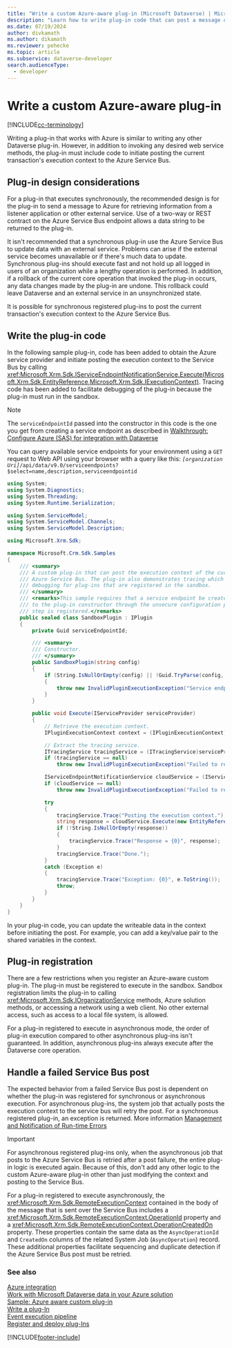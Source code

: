 ```yaml
---
title: "Write a custom Azure-aware plug-in (Microsoft Dataverse) | Microsoft Docs"
description: "Learn how to write plug-in code that can post a message or the execution context of the current database transaction to the Azure Service Bus."
ms.date: 07/19/2024
author: divkamath
ms.author: dikamath
ms.reviewer: pehecke
ms.topic: article
ms.subservice: dataverse-developer
search.audienceType: 
  - developer
---
```


# Write a custom Azure-aware plug-in

[!INCLUDE[cc-terminology](includes/cc-terminology.md)]

Writing a plug-in that works with Azure is similar to writing any other Dataverse plug-in. However, in addition to invoking any desired web service methods, the plug-in must include code to initiate posting the current transaction's execution context to the Azure Service Bus.  
  
<a name="bkmk_design"></a>

## Plug-in design considerations

For a plug-in that executes synchronously, the recommended design is for the plug-in to send a message to Azure for retrieving information from a listener application or other external service. Use of a two-way or REST contract on the Azure Service Bus endpoint allows a data string to be returned to the plug-in.  
  
It isn't recommended that a synchronous plug-in use the Azure Service Bus to update data with an external service. Problems can arise if the external service becomes unavailable or if there's much data to update. Synchronous plug-ins should execute fast and not hold up all logged in users of an organization while a lengthy operation is performed. In addition, if a rollback of the current core operation that invoked the plug-in occurs, any data changes made by the plug-in are undone. This rollback could leave Dataverse and an external service in an unsynchronized state.  
  
It is possible for synchronous registered plug-ins to post the current transaction's execution context to the Azure Service Bus.  
  
<a name="bkmk_writing"></a>
  
## Write the plug-in code

In the following sample plug-in, code has been added to obtain the Azure service provider and initiate posting the execution context to the Service Bus by calling <xref:Microsoft.Xrm.Sdk.IServiceEndpointNotificationService.Execute(Microsoft.Xrm.Sdk.EntityReference,Microsoft.Xrm.Sdk.IExecutionContext)>. Tracing code has been added to facilitate debugging of the plug-in because the plug-in must run in the sandbox.  

> [!NOTE]
> The `serviceEndpointId` passed into the constructor in this code is the one you get from creating a service endpoint as described in [Walkthrough: Configure Azure (SAS) for integration with Dataverse](walkthrough-configure-azure-sas-integration.md)
>
> You can query available service endpoints for your environment using a `GET` request to Web API using your browser with a query like this: *`[organization Uri]`*`/api/data/v9.0/serviceendpoints?$select=name,description,serviceendpointid`
  
```csharp
using System;
using System.Diagnostics;
using System.Threading;
using System.Runtime.Serialization;

using System.ServiceModel;
using System.ServiceModel.Channels;
using System.ServiceModel.Description;

using Microsoft.Xrm.Sdk;

namespace Microsoft.Crm.Sdk.Samples
{
    /// <summary>
    /// A custom plug-in that can post the execution context of the current message to the Windows
    /// Azure Service Bus. The plug-in also demonstrates tracing which assist with
    /// debugging for plug-ins that are registered in the sandbox.
    /// </summary>
    /// <remarks>This sample requires that a service endpoint be created first, and its ID passed
    /// to the plug-in constructor through the unsecure configuration parameter when the plug-in
    /// step is registered.</remarks>
    public sealed class SandboxPlugin : IPlugin
    {
        private Guid serviceEndpointId; 

        /// <summary>
        /// Constructor.
        /// </summary>
        public SandboxPlugin(string config)
        {
            if (String.IsNullOrEmpty(config) || !Guid.TryParse(config, out serviceEndpointId))
            {
                throw new InvalidPluginExecutionException("Service endpoint ID should be passed as config.");
            }
        }

        public void Execute(IServiceProvider serviceProvider)
        {
            // Retrieve the execution context.
            IPluginExecutionContext context = (IPluginExecutionContext)serviceProvider.GetService(typeof(IPluginExecutionContext));

            // Extract the tracing service.
            ITracingService tracingService = (ITracingService)serviceProvider.GetService(typeof(ITracingService));
            if (tracingService == null)
                throw new InvalidPluginExecutionException("Failed to retrieve the tracing service.");

            IServiceEndpointNotificationService cloudService = (IServiceEndpointNotificationService)serviceProvider.GetService(typeof(IServiceEndpointNotificationService));
            if (cloudService == null)
                throw new InvalidPluginExecutionException("Failed to retrieve the service bus service.");

            try
            {
                tracingService.Trace("Posting the execution context.");
                string response = cloudService.Execute(new EntityReference("serviceendpoint", serviceEndpointId), context);
                if (!String.IsNullOrEmpty(response))
                {
                    tracingService.Trace("Response = {0}", response);
                }
                tracingService.Trace("Done.");
            }
            catch (Exception e)
            {
                tracingService.Trace("Exception: {0}", e.ToString());
                throw;
            }
        }
    }
}
```  
  
In your plug-in code, you can update the writeable data in the context before initiating the post. For example, you can add a key/value pair to the shared variables in the context.
  
<a name="bkmk_registration"></a>

## Plug-in registration

There are a few restrictions when you register an Azure-aware custom plug-in. The plug-in must be registered to execute in the sandbox. Sandbox registration limits the plug-in to calling <xref:Microsoft.Xrm.Sdk.IOrganizationService> methods, Azure solution methods, or accessing a network using a web client. No other external access, such as access to a local file system, is allowed.  
  
For a plug-in registered to execute in asynchronous mode, the order of plug-in execution compared to other asynchronous plug-ins isn't guaranteed. In addition, asynchronous plug-ins always execute after the Dataverse core operation.  
  
<a name="bkmk_failure"></a>

## Handle a failed Service Bus post

The expected behavior from a failed Service Bus post is dependent on whether the plug-in was registered for synchronous or asynchronous execution. For asynchronous plug-ins, the system job that actually posts the execution context to the service bus will retry the post. For a synchronous registered plug-in, an exception is returned. More information [Management and Notification of Run-time Errors](azure-integration.md)  
  
> [!IMPORTANT]
> For asynchronous registered plug-ins only, when the asynchronous job that posts to the Azure Service Bus is retried after a post failure, the entire plug-in logic is executed again. Because of this, don't add any other logic to the custom Azure-aware plug-in other than just modifying the context and posting to the Service Bus.  
  
For a plug-in registered to execute asynchronously, the <xref:Microsoft.Xrm.Sdk.RemoteExecutionContext> contained in the body of the message that is sent over the Service Bus includes a <xref:Microsoft.Xrm.Sdk.RemoteExecutionContext.OperationId> property and a <xref:Microsoft.Xrm.Sdk.RemoteExecutionContext.OperationCreatedOn> property. These properties contain the same data as the `AsyncOperationId` and `CreatedOn` columns of the related System Job (`AsyncOperation`) record. These additional properties facilitate sequencing and duplicate detection if the Azure Service Bus post must be retried.  
  
### See also

[Azure integration](azure-integration.md)  
[Work with Microsoft Dataverse data in your Azure solution](work-data-azure-solution.md)  
[Sample: Azure aware custom plug-in](org-service/samples/azure-aware-custom-plugin.md)  
[Write a plug-In](write-plug-in.md)  
[Event execution pipeline](event-framework.md)  
[Register and deploy plug-Ins](register-plug-in.md)

[!INCLUDE[footer-include](../../includes/footer-banner.md)]
